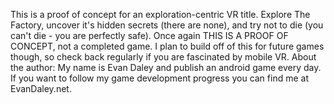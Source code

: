 This is a proof of concept for an exploration-centric VR title. Explore The Factory, uncover it's hidden secrets (there are none), and try not to die (you can't die - you are perfectly safe). Once again THIS IS A PROOF OF CONCEPT, not a completed game. I plan to build off of this for future games though, so check back regularly if you are fascinated by mobile VR.   About the author:  My name is Evan Daley and publish an android game every day. If you want to follow my game development progress you can find me at EvanDaley.net.
